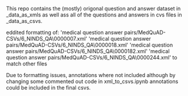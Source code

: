 This repo contains the (mostly) origonal question and answer dataset in _data_as_xmls as well ass all of the questions and answers in cvs files in _data_as_csvs.

eddited formatting of:
'medical question answer pairs/MedQuAD-CSVs/6_NINDS_QA\\0000007.xml' 
'medical question answer pairs/MedQuAD-CSVs/6_NINDS_QA\\0000018.xml' 
'medical question answer pairs/MedQuAD-CSVs/6_NINDS_QA\\0000182.xml'
'medical question answer pairs/MedQuAD-CSVs/6_NINDS_QA\\0000244.xml'
to match other files

Due to formatting issues, annotations where not included although by changing some commented out code in xml_to_csvs.ipynb annotations could be included in the final csvs. 




